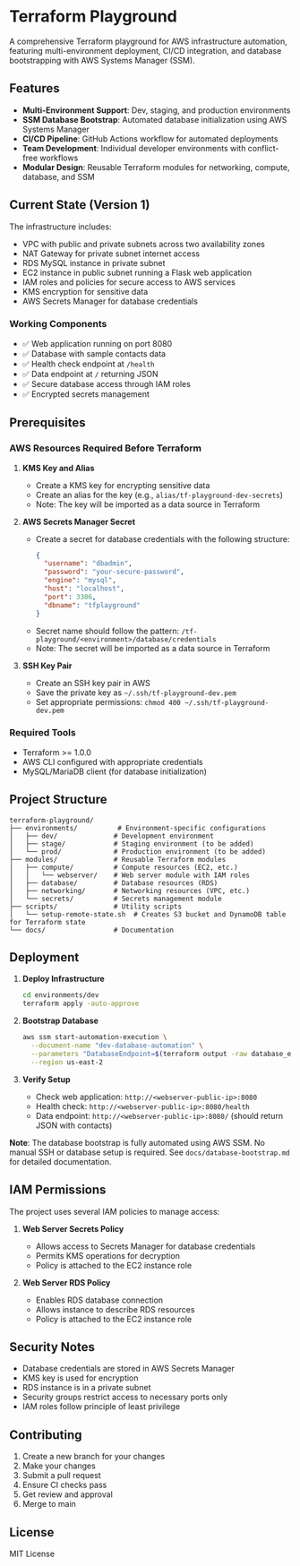 # Terraform Playground

A comprehensive Terraform playground for AWS infrastructure automation, featuring multi-environment deployment, CI/CD integration, and database bootstrapping with AWS Systems Manager (SSM).

## Features

- **Multi-Environment Support**: Dev, staging, and production environments
- **SSM Database Bootstrap**: Automated database initialization using AWS Systems Manager
- **CI/CD Pipeline**: GitHub Actions workflow for automated deployments
- **Team Development**: Individual developer environments with conflict-free workflows
- **Modular Design**: Reusable Terraform modules for networking, compute, database, and SSM

## Current State (Version 1)

The infrastructure includes:

- VPC with public and private subnets across two availability zones
- NAT Gateway for private subnet internet access
- RDS MySQL instance in private subnet
- EC2 instance in public subnet running a Flask web application
- IAM roles and policies for secure access to AWS services
- KMS encryption for sensitive data
- AWS Secrets Manager for database credentials

### Working Components

- ✅ Web application running on port 8080
- ✅ Database with sample contacts data
- ✅ Health check endpoint at `/health`
- ✅ Data endpoint at `/` returning JSON
- ✅ Secure database access through IAM roles
- ✅ Encrypted secrets management

## Prerequisites

### AWS Resources Required Before Terraform

1. **KMS Key and Alias**

   - Create a KMS key for encrypting sensitive data
   - Create an alias for the key (e.g., `alias/tf-playground-dev-secrets`)
   - Note: The key will be imported as a data source in Terraform

2. **AWS Secrets Manager Secret**

   - Create a secret for database credentials with the following structure:
     ```json
     {
       "username": "dbadmin",
       "password": "your-secure-password",
       "engine": "mysql",
       "host": "localhost",
       "port": 3306,
       "dbname": "tfplayground"
     }
     ```
   - Secret name should follow the pattern: `/tf-playground/<environment>/database/credentials`
   - Note: The secret will be imported as a data source in Terraform

3. **SSH Key Pair**
   - Create an SSH key pair in AWS
   - Save the private key as `~/.ssh/tf-playground-dev.pem`
   - Set appropriate permissions: `chmod 400 ~/.ssh/tf-playground-dev.pem`

### Required Tools

- Terraform >= 1.0.0
- AWS CLI configured with appropriate credentials
- MySQL/MariaDB client (for database initialization)

## Project Structure

```
terraform-playground/
├── environments/          # Environment-specific configurations
│   ├── dev/              # Development environment
│   ├── stage/            # Staging environment (to be added)
│   └── prod/             # Production environment (to be added)
├── modules/              # Reusable Terraform modules
│   ├── compute/          # Compute resources (EC2, etc.)
│   │   └── webserver/    # Web server module with IAM roles
│   ├── database/         # Database resources (RDS)
│   ├── networking/       # Networking resources (VPC, etc.)
│   └── secrets/          # Secrets management module
├── scripts/              # Utility scripts
│   └── setup-remote-state.sh  # Creates S3 bucket and DynamoDB table for Terraform state
└── docs/                 # Documentation
```

## Deployment

1. **Deploy Infrastructure**

   ```bash
   cd environments/dev
   terraform apply -auto-approve
   ```

2. **Bootstrap Database**

   ```bash
   aws ssm start-automation-execution \
     --document-name "dev-database-automation" \
     --parameters "DatabaseEndpoint=$(terraform output -raw database_endpoint | sed 's/:3306$//'),DatabaseName=$(terraform output -raw database_name),DatabaseUsername=$(aws secretsmanager get-secret-value --secret-id /tf-playground/dev/database/credentials --region us-east-2 --query SecretString --output text | jq -r '.username'),DatabasePassword=$(aws secretsmanager get-secret-value --secret-id /tf-playground/dev/database/credentials --region us-east-2 --query SecretString --output text | jq -r '.password'),InstanceId=$(terraform output -raw webserver_instance_id),AutomationAssumeRole=$(aws iam get-role --role-name dev-ssm-automation-role --query 'Role.Arn' --output text)" \
     --region us-east-2
   ```

3. **Verify Setup**

   - Check web application: `http://<webserver-public-ip>:8080`
   - Health check: `http://<webserver-public-ip>:8080/health`
   - Data endpoint: `http://<webserver-public-ip>:8080/` (should return JSON with contacts)

**Note**: The database bootstrap is fully automated using AWS SSM. No manual SSH or database setup is required. See `docs/database-bootstrap.md` for detailed documentation.

## IAM Permissions

The project uses several IAM policies to manage access:

1. **Web Server Secrets Policy**

   - Allows access to Secrets Manager for database credentials
   - Permits KMS operations for decryption
   - Policy is attached to the EC2 instance role

2. **Web Server RDS Policy**
   - Enables RDS database connection
   - Allows instance to describe RDS resources
   - Policy is attached to the EC2 instance role

## Security Notes

- Database credentials are stored in AWS Secrets Manager
- KMS key is used for encryption
- RDS instance is in a private subnet
- Security groups restrict access to necessary ports only
- IAM roles follow principle of least privilege

## Contributing

1. Create a new branch for your changes
2. Make your changes
3. Submit a pull request
4. Ensure CI checks pass
5. Get review and approval
6. Merge to main

## License

MIT License
